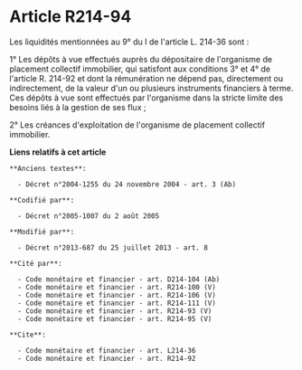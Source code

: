 # Article R214-94

Les liquidités mentionnées au 9° du I de l'article L. 214-36 sont : 

1° Les dépôts à vue effectués auprès du dépositaire de l'organisme de placement collectif immobilier, qui satisfont aux
conditions 3° et 4° de l'article R. 214-92 et dont la rémunération ne dépend pas, directement ou indirectement, de la valeur
d'un ou plusieurs instruments financiers à terme. Ces dépôts à vue sont effectués par l'organisme dans la stricte limite des
besoins liés à la gestion de ses flux ; 

2° Les créances d'exploitation de l'organisme de placement collectif immobilier.

**Liens relatifs à cet article**

	**Anciens textes**:

	  - Décret n°2004-1255 du 24 novembre 2004 - art. 3 (Ab)

	**Codifié par**:

	  - Décret n°2005-1007 du 2 août 2005

	**Modifié par**:

	  - Décret n°2013-687 du 25 juillet 2013 - art. 8

	**Cité par**:

	  - Code monétaire et financier - art. D214-104 (Ab)
	  - Code monétaire et financier - art. R214-100 (V)
	  - Code monétaire et financier - art. R214-106 (V)
	  - Code monétaire et financier - art. R214-111 (V)
	  - Code monétaire et financier - art. R214-93 (V)
	  - Code monétaire et financier - art. R214-95 (V)

	**Cite**:

	  - Code monétaire et financier - art. L214-36
	  - Code monétaire et financier - art. R214-92
